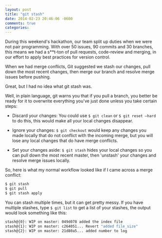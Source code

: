 ```yaml
---
layout: post
title: "git stash"
date: 2014-02-23 20:46:06 -0600
comments: true
categories:
---
```


During this weekend's hackathon, our team split up duties when we were not pair programming. With over 50 issues, 90 commits and <!-- more -->30 branches, this means we had a s**t-ton of pull requests, code-review and merging, in our effort to apply best practices for version control.

When we had merge conflicts, Git suggested we stash our changes, pull down the most recent changes, then merge our branch and resolve merge issues before pushing.

Great, but I had no idea what git stash was.

Well, in plain language, git warns you that if you pull a branch, you better be ready for it to overwrite everything you've just done unless you take certain steps:

- Discard your changes: You could use <code>$ git clean</code> or <code>$ git reset –hard</code> to do this, this would make all your local changes disappear.

- Ignore your changes: <code>$ git checkout</code> would keep any changes you made locally that do not conflict with the incoming merge, but you will lose any local changes that do have merge conflicts.

- Set your changes aside: <code>$ git stash</code> hides your local changes so you can pull down the most recent master, then 'unstash' your changes and resolve merge issues locally.

So, here is what my normal workflow looked like if I came across a merge conflict:

```bash
$ git stash
$ git pull
$ git stash apply
```

You can stash multiple times, but it can get pretty messy. If you have multiple stashes, type <code>$ git list</code> to get a list of your stashes, the output would look something like this:

```bash
stash@{0}: WIP on master: 049d078 added the index file
stash@{1}: WIP on master: c264051... Revert "added file_size"
stash@{2}: WIP on master: 21d80a5... added number to log
